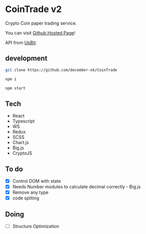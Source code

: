 # CoinTrade v2

Crypto Coin paper trading service. 

You can visit [Github Hosted Page](https://december-ok.github.io/CoinTrade/)!

API from [UpBit](https://docs.upbit.com/).

## development

```sh
git clone https://github.com/december-ok/CoinTrade

npm i

npm start
```

## Tech

- React
- Typescript
- WS
- Redux
- SCSS
- Chart.js
- Big.js
- CryptoJS

## To do

- [x] Control DOM with state
- [x] Needs Number modules to calculate decimal correctly - Big.js
- [x] Remove any type
- [x] code spliting

## Doing

- [ ] Structure Optimization
